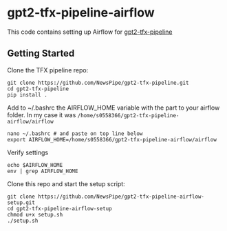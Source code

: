 # gpt2-tfx-pipeline-airflow
This code contains setting up Airflow for [gpt2-tfx-pipeline](https://github.com/NewsPipe/gpt2-tfx-pipeline)

## Getting Started
Clone the TFX pipeline repo:
```
git clone https://github.com/NewsPipe/gpt2-tfx-pipeline.git
cd gpt2-tfx-pipeline
pip install .
```

Add to ~/.bashrc the AIRFLOW_HOME variable with the part to your airflow folder. In my case it was `/home/s0558366/gpt2-tfx-pipeline-airflow/airflow`
```
nano ~/.bashrc # and paste on top line below
export AIRFLOW_HOME=/home/s0558366/gpt2-tfx-pipeline-airflow/airflow
```
Verify settings
```
echo $AIRFLOW_HOME
env | grep AIRFLOW_HOME
```

Clone this repo and start the setup script:
```
git clone https://github.com/NewsPipe/gpt2-tfx-pipeline-airflow-setup.git
cd gpt2-tfx-pipeline-airflow-setup
chmod u+x setup.sh
./setup.sh
```
